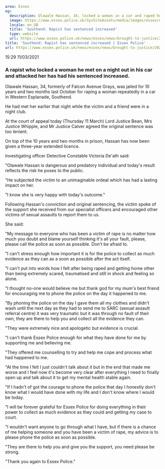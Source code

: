 ```yaml
area: Essex
og:
  description: Olawale Hassan, 34, locked a woman in a car and raped her
  image: https://www.essex.police.uk/SysSiteAssets/media/images/essex/news/library-images/600/court-600.jpg?crop=(0,27,600,343)&amp;w=600&amp;h=300&amp;scale=both
  locale: en_GB
  title: 'Southend: Rapist has sentenced increased'
  type: website
  url: https://www.essex.police.uk/news/essex/news/brought-to-justice/2021/march/southend-rapist-has-sentenced-increased/
title: 'Southend: Rapist has sentenced increased | Essex Police'
url: https://www.essex.police.uk/news/essex/news/brought-to-justice/2021/march/southend-rapist-has-sentenced-increased/
```

15:29 11/03/2021

###

### A rapist who locked a woman he met on a night out in his car and attacked her has had his sentenced increased.

Olawale Hassan, 34, formerly of Falcon Avenue Grays, was jailed for 10 years and two months last October for raping a woman repeatedly in a car in Western Esplanade, Southend.

He had met her earlier that night while the victim and a friend were in a night club.

At the court of appeal today (Thursday 11 March) Lord Justice Bean, Mrs Justice Whipple, and Mr Justice Calver agreed the original sentence was too lenient.

On top of the 10 years and two months in prison, Hassan has now been given a three-year extended licence.

Investigating officer Detective Constable Victoria De'ath said:

"Olawale Hassan is dangerous and predatory individual and today's result reflects the risk he poses to the public.

"He subjected the victim to an unimaginable ordeal which has had a lasting impact on her.

"I know she is very happy with today's outcome."

Following Hassan's conviction and original sentencing, the victim spoke of the support she received from our specialist officers and encouraged other victims of sexual assaults to report them to us.

She said:

"My message to everyone who has been a victim of rape is no matter how much you doubt and blame yourself thinking it's all your fault, please, please call the police as soon as possible. Don't be afraid to.

"I can't stress enough how important it is for the police to collect as much evidence as they can as a soon as possible after the act itself.

"I can't put into words how I felt after being raped and getting home other than being extremely scared, traumatised and still in shock and feeling so alone.

"I thought no-one would believe me but thank god for my mum's best friend for encouraging me to phone the police on the day it happened to me.

"By phoning the police on the day I gave them all my clothes and didn't wash until the next day as they had to send me to SARC (sexual assault referral centre) it was very traumatic but it was through no fault of their own, they are there to help you and collect all the evidence they can.

"They were extremely nice and apologetic but evidence is crucial.

"I can't thank Essex Police enough for what they have done for me by supporting me and believing me.

"They offered me counselling to try and help me cope and process what had happened to me.

"At the time I felt I just couldn't talk about it but in the end that made me worse and I feel now it's become very clear after everything I need to finally open up and talk about it to get my mental health stable again.

"If I hadn't of got the courage to phone the police that day I honestly don't know what I would have done with my life and I don't know where I would be today.

"I will be forever grateful for Essex Police for doing everything in their power to collect as much evidence as they could and getting my case to court.

"I wouldn't want anyone to go through what I have, but if there is a chance of me helping someone and you have been a victim of rape, my advice is to please phone the police as soon as possible.

"They are there to help you and give you the support, you need please be strong.

"Thank you again to Essex Police."
